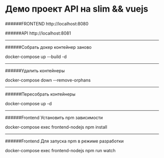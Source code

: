 # Демо проект API на slim && vuejs
 
###

######FRONTEND
http://localhost:8080

######API
http://localhost:8081

____________________________

######Собрать докер контейнер заново

docker-compose up --build -d

____________________________

######Удалить контейнеры

docker-compose down --remove-orphans
____________________________

######Пересобрать контейнеры

docker-compose up -d

____________________________

######Frontend Установить npm зависимости 

docker-compose exec frontend-nodejs npm install

____________________________

######Frontend Для запуска npm в режиме разработки

docker-compose exec frontend-nodejs npm run watch

